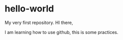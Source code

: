 # hello-world
My very first repository.
HI there,

I am learning how to use github, this is some practices.

